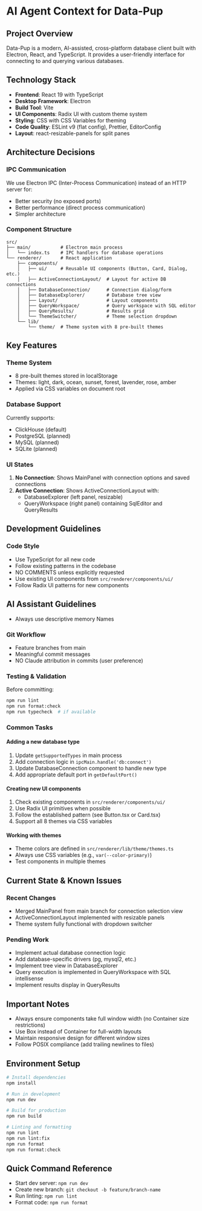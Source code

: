 # AI Agent Context for Data-Pup

## Project Overview
Data-Pup is a modern, AI-assisted, cross-platform database client built with Electron, React, and TypeScript. It provides a user-friendly interface for connecting to and querying various databases.

## Technology Stack
- **Frontend**: React 19 with TypeScript
- **Desktop Framework**: Electron
- **Build Tool**: Vite
- **UI Components**: Radix UI with custom theme system
- **Styling**: CSS with CSS Variables for theming
- **Code Quality**: ESLint v9 (flat config), Prettier, EditorConfig
- **Layout**: react-resizable-panels for split panes

## Architecture Decisions

### IPC Communication
We use Electron IPC (Inter-Process Communication) instead of an HTTP server for:
- Better security (no exposed ports)
- Better performance (direct process communication)
- Simpler architecture

### Component Structure
```
src/
├── main/           # Electron main process
│   └── index.ts    # IPC handlers for database operations
└── renderer/       # React application
    ├── components/
    │   ├── ui/     # Reusable UI components (Button, Card, Dialog, etc.)
    │   ├── ActiveConnectionLayout/  # Layout for active DB connections
    │   ├── DatabaseConnection/      # Connection dialog/form
    │   ├── DatabaseExplorer/        # Database tree view
    │   ├── Layout/                  # Layout components
    │   ├── QueryWorkspace/          # Query workspace with SQL editor
    │   ├── QueryResults/            # Results grid
    │   └── ThemeSwitcher/           # Theme selection dropdown
    └── lib/
        └── theme/  # Theme system with 8 pre-built themes
```

## Key Features

### Theme System
- 8 pre-built themes stored in localStorage
- Themes: light, dark, ocean, sunset, forest, lavender, rose, amber
- Applied via CSS variables on document root

### Database Support
Currently supports:
- ClickHouse (default)
- PostgreSQL (planned)
- MySQL (planned)
- SQLite (planned)

### UI States
1. **No Connection**: Shows MainPanel with connection options and saved connections
2. **Active Connection**: Shows ActiveConnectionLayout with:
   - DatabaseExplorer (left panel, resizable)
   - QueryWorkspace (right panel) containing SqlEditor and QueryResults

## Development Guidelines

### Code Style
- Use TypeScript for all new code
- Follow existing patterns in the codebase
- NO COMMENTS unless explicitly requested
- Use existing UI components from `src/renderer/components/ui/`
- Follow Radix UI patterns for new components

## AI Assistant Guidelines
- Always use descriptive memory Names

### Git Workflow
- Feature branches from main
- Meaningful commit messages
- NO Claude attribution in commits (user preference)

### Testing & Validation
Before committing:
```bash
npm run lint
npm run format:check
npm run typecheck  # if available
```

### Common Tasks

#### Adding a new database type
1. Update `getSupportedTypes` in main process
2. Add connection logic in `ipcMain.handle('db:connect')`
3. Update DatabaseConnection component to handle new type
4. Add appropriate default port in `getDefaultPort()`

#### Creating new UI components
1. Check existing components in `src/renderer/components/ui/`
2. Use Radix UI primitives when possible
3. Follow the established pattern (see Button.tsx or Card.tsx)
4. Support all 8 themes via CSS variables

#### Working with themes
- Theme colors are defined in `src/renderer/lib/theme/themes.ts`
- Always use CSS variables (e.g., `var(--color-primary)`)
- Test components in multiple themes

## Current State & Known Issues

### Recent Changes
- Merged MainPanel from main branch for connection selection view
- ActiveConnectionLayout implemented with resizable panels
- Theme system fully functional with dropdown switcher

### Pending Work
- Implement actual database connection logic
- Add database-specific drivers (pg, mysql2, etc.)
- Implement tree view in DatabaseExplorer
- Query execution is implemented in QueryWorkspace with SQL intellisense
- Implement results display in QueryResults

## Important Notes
- Always ensure components take full window width (no Container size restrictions)
- Use Box instead of Container for full-width layouts
- Maintain responsive design for different window sizes
- Follow POSIX compliance (add trailing newlines to files)

## Environment Setup
```bash
# Install dependencies
npm install

# Run in development
npm run dev

# Build for production
npm run build

# Linting and formatting
npm run lint
npm run lint:fix
npm run format
npm run format:check
```

## Quick Command Reference
- Start dev server: `npm run dev`
- Create new branch: `git checkout -b feature/branch-name`
- Run linting: `npm run lint`
- Format code: `npm run format`
```